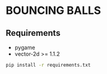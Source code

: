 # BOUNCING BALLS

## Requirements
* pygame
* vector-2d >= 1.1.2
 ```bash
 pip install -r requirements.txt 
 ```